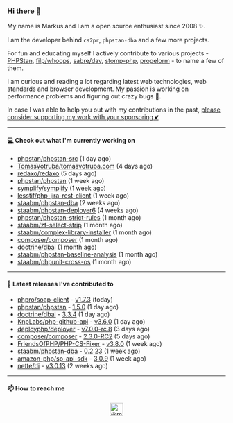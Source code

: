 ### Hi there 👋



My name is Markus and I am a open source enthusiast since 2008 ✨.

I am the developer behind `cs2pr`, `phpstan-dba` and a few more projects.

For fun and educating myself I actively contribute to various projects - [PHPStan](https://github.com/phpstan/phpstan-src), [filp/whoops](https://github.com/filp/whoops), [sabre/dav](https://github.com/sabre-io/dav), [stomp-php](https://github.com/stomp-php/stomp-php), [propelorm](https://github.com/propelorm) - to name a few of them.

I am curious and reading a lot regarding latest web technologies, web standards and browser development. My passion is working on performance problems and figuring out crazy bugs 🐜.

In case I was able to help you out with my contributions in the past, [please consider supporting my work with your sponsoring 💕](https://github.com/sponsors/staabm)


---

#### 💻 Check out what I'm currently working on

- [phpstan/phpstan-src](https://github.com/phpstan/phpstan-src) (1 day ago)
- [TomasVotruba/tomasvotruba.com](https://github.com/TomasVotruba/tomasvotruba.com) (4 days ago)
- [redaxo/redaxo](https://github.com/redaxo/redaxo) (5 days ago)
- [phpstan/phpstan](https://github.com/phpstan/phpstan) (1 week ago)
- [symplify/symplify](https://github.com/symplify/symplify) (1 week ago)
- [lesstif/php-jira-rest-client](https://github.com/lesstif/php-jira-rest-client) (1 week ago)
- [staabm/phpstan-dba](https://github.com/staabm/phpstan-dba) (2 weeks ago)
- [staabm/phpstan-deployer6](https://github.com/staabm/phpstan-deployer6) (4 weeks ago)
- [phpstan/phpstan-strict-rules](https://github.com/phpstan/phpstan-strict-rules) (1 month ago)
- [staabm/zf-select-strip](https://github.com/staabm/zf-select-strip) (1 month ago)
- [staabm/complex-library-installer](https://github.com/staabm/complex-library-installer) (1 month ago)
- [composer/composer](https://github.com/composer/composer) (1 month ago)
- [doctrine/dbal](https://github.com/doctrine/dbal) (1 month ago)
- [staabm/phpstan-baseline-analysis](https://github.com/staabm/phpstan-baseline-analysis) (1 month ago)
- [staabm/phpunit-cross-os](https://github.com/staabm/phpunit-cross-os) (1 month ago)

---

#### 🔭 Latest releases I've contributed to

- [phpro/soap-client](https://github.com/phpro/soap-client) - [v1.7.3](https://github.com/phpro/soap-client/releases/tag/v1.7.3) (today)
- [phpstan/phpstan](https://github.com/phpstan/phpstan) - [1.5.0](https://github.com/phpstan/phpstan/releases/tag/1.5.0) (1 day ago)
- [doctrine/dbal](https://github.com/doctrine/dbal) - [3.3.4](https://github.com/doctrine/dbal/releases/tag/3.3.4) (1 day ago)
- [KnpLabs/php-github-api](https://github.com/KnpLabs/php-github-api) - [v3.6.0](https://github.com/KnpLabs/php-github-api/releases/tag/v3.6.0) (1 day ago)
- [deployphp/deployer](https://github.com/deployphp/deployer) - [v7.0.0-rc.8](https://github.com/deployphp/deployer/releases/tag/v7.0.0-rc.8) (3 days ago)
- [composer/composer](https://github.com/composer/composer) - [2.3.0-RC2](https://github.com/composer/composer/releases/tag/2.3.0-RC2) (5 days ago)
- [FriendsOfPHP/PHP-CS-Fixer](https://github.com/FriendsOfPHP/PHP-CS-Fixer) - [v3.8.0](https://github.com/FriendsOfPHP/PHP-CS-Fixer/releases/tag/v3.8.0) (1 week ago)
- [staabm/phpstan-dba](https://github.com/staabm/phpstan-dba) - [0.2.23](https://github.com/staabm/phpstan-dba/releases/tag/0.2.23) (1 week ago)
- [amazon-php/sp-api-sdk](https://github.com/amazon-php/sp-api-sdk) - [3.0.9](https://github.com/amazon-php/sp-api-sdk/releases/tag/3.0.9) (1 week ago)
- [nette/di](https://github.com/nette/di) - [v3.0.13](https://github.com/nette/di/releases/tag/v3.0.13) (2 weeks ago)

---

#### 📫 How to reach me

<p align="center">
<a href="https://twitter.com/@markusstaab" target="blank"><img align="center" src="https://cdn.jsdelivr.net/npm/simple-icons@3.0.1/icons/twitter.svg" alt="@markusstaab" height="30" width="30" /></a>
</p>
